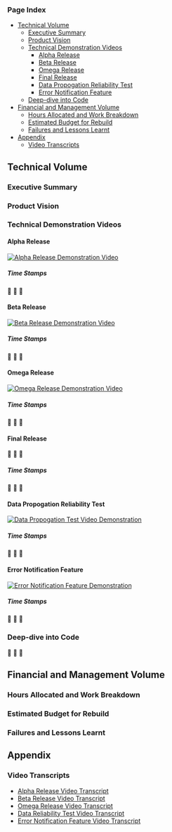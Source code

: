 ### Page Index
- [Technical Volume](#technical-volume)
  * [Executive Summary](#executive-summary)
  * [Product Vision](#product-vision)
  * [Technical Demonstration Videos](#technical-demonstration-videos)
    + [Alpha Release](#alpha-release)
    + [Beta Release](#beta-release)
    + [Omega Release](#omega-release)
    + [Final Release](#final-release)
    + [Data Propogation Reliability Test](#data-propogation-reliability-test)
    + [Error Notification Feature](#error-notification-feature)
  * [Deep-dive into Code](#deep-dive-into-code)
- [Financial and Management Volume](#financial-and-management-volume)
  * [Hours Allocated and Work Breakdown](#hours-allocated-and-work-breakdown)
  * [Estimated Budget for Rebuild](#estimated-budget-for-rebuild)
  * [Failures and Lessons Learnt](#failures-and-lessons-learnt)
- [Appendix](#appendix)
  * [Video Transcripts](#video-transcripts)

## Technical Volume
### Executive Summary

### Product Vision

### Technical Demonstration Videos
#### Alpha Release 
[![Alpha Release Demonstration Video](http://img.youtube.com/vi/JA0sFErDQJs/0.jpg)](http://www.youtube.com/watch?v=JA0sFErDQJs "Alpha Release")
##### Time Stamps
🔨 🔨 🔨

#### Beta Release 
[![Beta Release Demonstration Video](http://img.youtube.com/vi/hYYy9_IT4uc/0.jpg)](http://www.youtube.com/watch?v=hYYy9_IT4uc "Beta Release")
##### Time Stamps
🔨 🔨 🔨

#### Omega Release
[![Omega Release Demonstration Video](http://img.youtube.com/vi/XcdjYUXQX3U/0.jpg)](http://www.youtube.com/watch?v=XcdjYUXQX3U "Omega Release")
##### Time Stamps
🔨 🔨 🔨

#### Final Release 
🔨 🔨 🔨
##### Time Stamps
🔨 🔨 🔨

#### Data Propogation Reliability Test
[![Data Propogation Test Video Demonstration](http://img.youtube.com/vi/au7qQV5Tq-Q/0.jpg)](http://www.youtube.com/watch?v=au7qQV5Tq-Q "Data Propogation Reliability Test")
##### Time Stamps
🔨 🔨 🔨

#### Error Notification Feature
[![Error Notification Feature Demonstration](http://img.youtube.com/vi/tYvPlJ4o5VE/0.jpg)](http://www.youtube.com/watch?v=tYvPlJ4o5VE "Error Notification Feature")
##### Time Stamps
🔨 🔨 🔨

### Deep-dive into Code
🔨 🔨 🔨

## Financial and Management Volume
### Hours Allocated and Work Breakdown

### Estimated Budget for Rebuild

### Failures and Lessons Learnt

## Appendix
### Video Transcripts
* [Alpha Release Video Transcript](video_transcripts/alpha_video_transcript.pdf)
* [Beta Release Video Transcript](video_transcripts/beta_video_transcript.pdf)
* [Omega Release Video Transcript](video_transcripts/omega_video_transcript.pdf)
* [Data Reliability Test Video Transcript](video_transcripts/omega_video_transcript.pdf)
* [Error Notification Feature Video Transcript](video_transcripts/errornotification_video_transcript.pdf)
